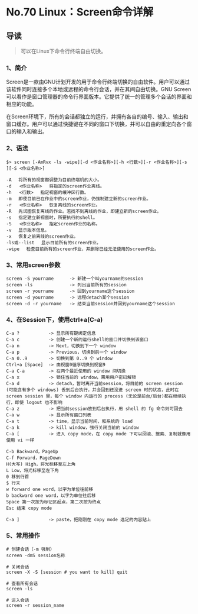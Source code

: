 # No.70 Linux：Screen命令详解

## 导读

> 可以在Linux下命令行终端自由切换。

### 1、简介

Screen是一款由GNU计划开发的用于命令行终端切换的自由软件。用户可以通过该软件同时连接多个本地或远程的命令行会话，并在其间自由切换。GNU Screen可以看作是窗口管理器的命令行界面版本。它提供了统一的管理多个会话的界面和相应的功能。

在Screen环境下，所有的会话都独立的运行，并拥有各自的编号、输入、输出和窗口缓存。用户可以通过快捷键在不同的窗口下切换，并可以自由的重定向各个窗口的输入和输出。

### 2、语法

```shell
$> screen [-AmRvx -ls -wipe][-d <作业名称>][-h <行数>][-r <作业名称>][-s ][-S <作业名称>]

-A 　将所有的视窗都调整为目前终端机的大小。
-d   <作业名称> 　将指定的screen作业离线。
-h   <行数> 　指定视窗的缓冲区行数。
-m 　即使目前已在作业中的screen作业，仍强制建立新的screen作业。
-r   <作业名称> 　恢复离线的screen作业。
-R 　先试图恢复离线的作业。若找不到离线的作业，即建立新的screen作业。
-s 　指定建立新视窗时，所要执行的shell。
-S   <作业名称> 　指定screen作业的名称。
-v 　显示版本信息。
-x 　恢复之前离线的screen作业。
-ls或--list 　显示目前所有的screen作业。
-wipe 　检查目前所有的screen作业，并删除已经无法使用的screen作业。
```

### 3、常用screen参数

```shell
screen -S yourname      -> 新建一个叫yourname的session
screen -ls              -> 列出当前所有的session
screen -r yourname      -> 回到yourname这个session
screen -d yourname      -> 远程detach某个session
screen -d -r yourname   -> 结束当前session并回到yourname这个session
```

### 4、在Session下，使用ctrl+a(C-a)

```shell
C-a ?           -> 显示所有键绑定信息
C-a c           -> 创建一个新的运行shell的窗口并切换到该窗口
C-a n           -> Next，切换到下一个 window
C-a p           -> Previous，切换到前一个 window
C-a 0..9        -> 切换到第 0..9 个 window
Ctrl+a [Space]  -> 由视窗0循序切换到视窗9
C-a C-a         -> 在两个最近使用的 window 间切换
C-a x           -> 锁住当前的 window，需用用户密码解锁
C-a d           -> detach，暂时离开当前session，将目前的 screen session (可能含有多个 windows) 丢到后台执行，并会回到还没进 screen 时的状态，此时在 screen session 里，每个 window 内运行的 process (无论是前台/后台)都在继续执行，即使 logout 也不影响
C-a z           -> 把当前session放到后台执行，用 shell 的 fg 命令则可回去
C-a w           -> 显示所有窗口列表
C-a t           -> time，显示当前时间，和系统的 load
C-a k           -> kill window，强行关闭当前的 window
C-a [           -> 进入 copy mode，在 copy mode 下可以回滚、搜索、复制就像用使用 vi 一样

C-b Backward，PageUp
C-f Forward，PageDown
H(大写) High，将光标移至左上角
L Low，将光标移至左下角
0 移到行首
$ 行末
w forward one word，以字为单位往前移
b backward one word，以字为单位往后移
Space 第一次按为标记区起点，第二次按为终点
Esc 结束 copy mode

C-a ]           -> paste，把刚刚在 copy mode 选定的内容贴上
```

### 5、常用操作

```shell
# 创建会话（-m 强制）
screen -dmS session名称

# 关闭会话
screen -X -S [session # you want to kill] quit

# 查看所有会话
screen -ls

# 进入会话
screen -r session_name
```
